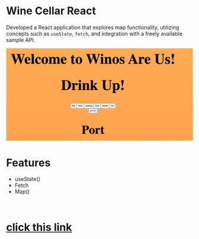 # Wine Cellar React
Developed a React application that explores map functionality, utilizing concepts such as `useState`, `fetch`, and integration with a freely available sample API.

[![screen shot](./public/images/screenshot.png)](https://json-wine-cellar.web.app)
# Features
* useState()
* Fetch
* Map()

<br> 

# [click this link](https://json-wine-cellar.web.app)